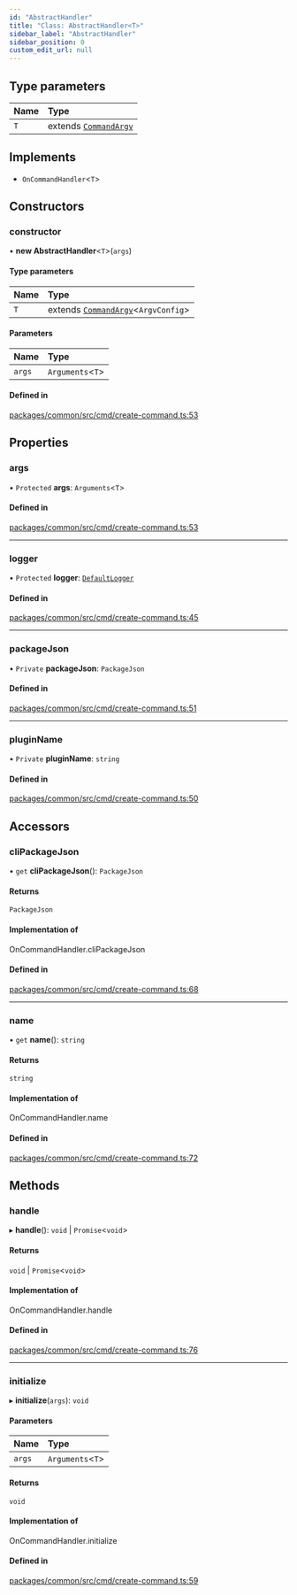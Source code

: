 ```yaml
---
id: "AbstractHandler"
title: "Class: AbstractHandler<T>"
sidebar_label: "AbstractHandler"
sidebar_position: 0
custom_edit_url: null
---
```


## Type parameters

| Name | Type                                               |
| :--- | :------------------------------------------------- |
| `T`  | extends [`CommandArgv`](../modules.md#commandargv) |

## Implements

- `OnCommandHandler`<`T`\>

## Constructors

### constructor

• **new AbstractHandler**<`T`\>(`args`)

#### Type parameters

| Name | Type                                                              |
| :--- | :---------------------------------------------------------------- |
| `T`  | extends [`CommandArgv`](../modules.md#commandargv)<`ArgvConfig`\> |

#### Parameters

| Name   | Type              |
| :----- | :---------------- |
| `args` | `Arguments`<`T`\> |

#### Defined in

[packages/common/src/cmd/create-command.ts:53](https://github.com/armitjs/armit/blob/224552a/packages/common/src/cmd/create-command.ts#L53)

## Properties

### args

• `Protected` **args**: `Arguments`<`T`\>

#### Defined in

[packages/common/src/cmd/create-command.ts:53](https://github.com/armitjs/armit/blob/224552a/packages/common/src/cmd/create-command.ts#L53)

---

### logger

• `Protected` **logger**: [`DefaultLogger`](DefaultLogger.md)

#### Defined in

[packages/common/src/cmd/create-command.ts:45](https://github.com/armitjs/armit/blob/224552a/packages/common/src/cmd/create-command.ts#L45)

---

### packageJson

• `Private` **packageJson**: `PackageJson`

#### Defined in

[packages/common/src/cmd/create-command.ts:51](https://github.com/armitjs/armit/blob/224552a/packages/common/src/cmd/create-command.ts#L51)

---

### pluginName

• `Private` **pluginName**: `string`

#### Defined in

[packages/common/src/cmd/create-command.ts:50](https://github.com/armitjs/armit/blob/224552a/packages/common/src/cmd/create-command.ts#L50)

## Accessors

### cliPackageJson

• `get` **cliPackageJson**(): `PackageJson`

#### Returns

`PackageJson`

#### Implementation of

OnCommandHandler.cliPackageJson

#### Defined in

[packages/common/src/cmd/create-command.ts:68](https://github.com/armitjs/armit/blob/224552a/packages/common/src/cmd/create-command.ts#L68)

---

### name

• `get` **name**(): `string`

#### Returns

`string`

#### Implementation of

OnCommandHandler.name

#### Defined in

[packages/common/src/cmd/create-command.ts:72](https://github.com/armitjs/armit/blob/224552a/packages/common/src/cmd/create-command.ts#L72)

## Methods

### handle

▸ **handle**(): `void` \| `Promise`<`void`\>

#### Returns

`void` \| `Promise`<`void`\>

#### Implementation of

OnCommandHandler.handle

#### Defined in

[packages/common/src/cmd/create-command.ts:76](https://github.com/armitjs/armit/blob/224552a/packages/common/src/cmd/create-command.ts#L76)

---

### initialize

▸ **initialize**(`args`): `void`

#### Parameters

| Name   | Type              |
| :----- | :---------------- |
| `args` | `Arguments`<`T`\> |

#### Returns

`void`

#### Implementation of

OnCommandHandler.initialize

#### Defined in

[packages/common/src/cmd/create-command.ts:59](https://github.com/armitjs/armit/blob/224552a/packages/common/src/cmd/create-command.ts#L59)
